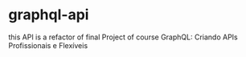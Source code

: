 # graphql-api
this API is a refactor of final Project of course GraphQL: Criando APIs Profissionais e Flexíveis
